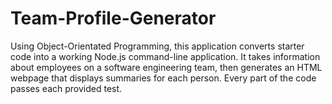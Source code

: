 # Team-Profile-Generator
Using Object-Orientated Programming, this application converts starter code into a working Node.js command-line application. It takes information about employees on a software engineering team, then generates an HTML webpage that displays summaries for each person. Every part of the code passes each provided test.
